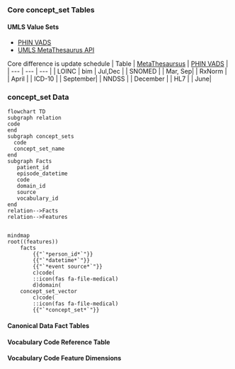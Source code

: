### Core concept_set Tables

#### UMLS Value Sets
- [PHIN VADS](https://phinvads.cdc.gov/vads/SearchVocab.action)
- [UMLS MetaThesaurus API](https://www.nlm.nih.gov/research/umls/knowledge_sources/metathesaurus/index.html)

Core difference is update schedule
| Table | [MetaThesaursus](https://www.nlm.nih.gov/research/umls/knowledge_sources/metathesaurus/index.html)  | [PHIN VADS](https://phinvads.cdc.gov/vads/downloads/CodeSystem_UpdateCalendar.pdf) |
| --- | --- | --- |
| LOINC | bim | Jul,Dec |
| SNOMED | | Mar, Sep|
| RxNorm | | April |
| ICD-10 | | September|
| NNDSS | | December |
| HL7 | | June|

### concept_set Data

```mermaid
flowchart TD
subgraph relation
code
end
subgraph concept_sets
  code
  concept_set_name
end
subgraph Facts
   patient_id
   episode_datetime 
   code
   domain_id
   source
   vocabulary_id
end
relation-->Facts
relation-->Features
```


```mermaid

mindmap
root((features))
    facts 
        {{"`*person_id*`"}}
        {{"`*datetime*`"}}
        {{"`*event source*`"}}    
        c)code(
        ::icon(fas fa-file-medical)
        d)domain(
    concept_set_vector
        c)code(
        ::icon(fas fa-file-medical)    
        {{"`*concept_set*`"}}
```

#### Canonical Data Fact Tables

#### Vocabulary Code Reference Table

#### Vocabulary Code Feature Dimensions
